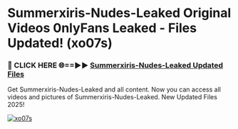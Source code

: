 # Summerxiris-Nudes-Leaked Original Videos 0nlyFans Leaked - Files Updated! (xo07s)

<h3>🔴 CLICK HERE 🌐==►► <a href="https://tinyurl.com/5h6xmrr3" rel="nofollow">Summerxiris-Nudes-Leaked Updated Files</a></h3>

Get Summerxiris-Nudes-Leaked and all content. Now you can access all videos and pictures of Summerxiris-Nudes-Leaked. New Updated Files 2025!

[![xo07s](https://i.imgur.com/KVD873Z.gif)](https://tinyurl.com/5h6xmrr3)
